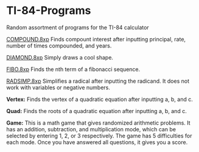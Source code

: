 # TI-84-Programs
Random assortment of programs for the TI-84 calculator

[COMPOUND.8xp](COMPOUND.8xp)
Finds compount interest after inputting principal, rate, number of times compounded, and years.

[DIAMOND.8xp](DIAMOND.8xp)
Simply draws a cool shape.

[FIBO.8xp](FIBO.8xp)
Finds the nth term of a fibonacci sequence.

[RADSIMP.8xp](RADSIMP.8xp)
Simplifies a radical after inputting the radicand. It does not work with variables or negative numbers.

**Vertex:**
Finds the vertex of a quadratic equation after inputting a, b, and c.

**Quad:**
Finds the roots of a quadratic equation after inputting a, b, and c.

**Game:**
This is a math game that gives randomized arithmetic problems. It has an addition, subtraction, and multiplication mode, which can be selected by entering 1, 2, or 3 respectively. The game has 5 difficulties for each mode. Once you have answered all questions, it gives you a score.
